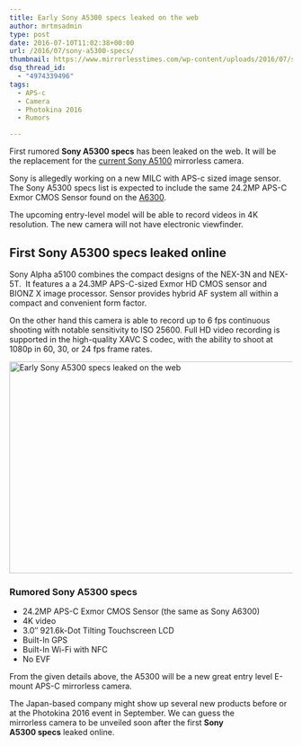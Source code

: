```yaml
---
title: Early Sony A5300 specs leaked on the web
author: mrtmsadmin
type: post
date: 2016-07-10T11:02:38+00:00
url: /2016/07/sony-a5300-specs/
thumbnail: https://www.mirrorlesstimes.com/wp-content/uploads/2016/07/sony-a5300-specs.jpg
dsq_thread_id:
  - "4974339496"
tags:
  - APS-c
  - Camera
  - Photokina 2016
  - Rumors

---
```

First rumored **Sony A5300 specs** has been leaked on the web. It will be the replacement for the <a href="http://amzn.to/29HfmFl" target="_blank" rel="nofollow">current Sony A5100</a> mirrorless camera.

Sony is allegedly working on a new MILC with APS-c sized image sensor. The Sony A5300 specs list is expected to include the same 24.2MP APS-C Exmor CMOS Sensor found on the <a class="ext-link" title="" href="http://amzn.to/29ptxkl" target="_blank" rel="external nofollow">A6300</a>.

The upcoming entry-level model will be able to record videos in 4K resolution. The new camera will not have electronic viewfinder.<!--more-->

## First Sony A5300 specs leaked online

Sony Alpha a5100 combines the compact designs of the NEX-3N and NEX-5T.  It features a a 24.3MP APS-C-sized Exmor HD CMOS sensor and BIONZ X image processor. Sensor provides hybrid AF system all within a compact and convenient form factor.

On the other hand this camera is able to record up to 6 fps continuous shooting with notable sensitivity to ISO 25600. Full HD video recording is supported in the high-quality XAVC S codec, with the ability to shoot at 1080p in 60, 30, or 24 fps frame rates.

<img class="alignnone wp-image-420 size-full" title="Early Sony A5300 specs leaked on the web" src="https://i1.wp.com/www.mirrorlesstimes.com/wp-content/uploads/2016/07/sony-a5300-specs-leaked.jpg?resize=600%2C377&#038;ssl=1" alt="Early Sony A5300 specs leaked on the web" width="600" height="377" srcset="https://i1.wp.com/www.mirrorlesstimes.com/wp-content/uploads/2016/07/sony-a5300-specs-leaked.jpg?w=1024&ssl=1 1024w, https://i1.wp.com/www.mirrorlesstimes.com/wp-content/uploads/2016/07/sony-a5300-specs-leaked.jpg?resize=300%2C189&ssl=1 300w, https://i1.wp.com/www.mirrorlesstimes.com/wp-content/uploads/2016/07/sony-a5300-specs-leaked.jpg?resize=768%2C483&ssl=1 768w" sizes="(max-width: 600px) 100vw, 600px" data-recalc-dims="1" /> 

### Rumored Sony A5300 specs

  * 24.2MP APS-C Exmor CMOS Sensor (the same as Sony A6300)
  * 4K video
  * 3.0″ 921.6k-Dot Tilting Touchscreen LCD
  * Built-In GPS
  * Built-In Wi-Fi with NFC
  * No EVF

From the given details above, the A5300 will be a new great entry level E-mount APS-C mirrorless camera.

The Japan-based company might show up several new products before or at the Photokina 2016 event in September. We can guess the mirrorless camera to be unveiled soon after the first **Sony A5300 specs** leaked online.